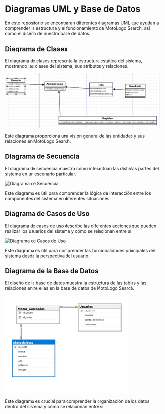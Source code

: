 
# Diagramas UML y Base de Datos

En este repositorio se encontraran diferentes diagramas UML que ayudan a comprender la estructura y el funcionamiento de MotoLogo Search, así como el diseño de nuestra base de datos.

## Diagrama de Clases

El diagrama de clases representa la estructura estática del sistema, mostrando las clases del sistema, sus atributos y relaciones.

![Diagrama de Clases](https://github.com/FERgod12/MotoLogo-Search/blob/030a599429b71514a1760fc302511d8a04decf60/DIAGRAMAS%20DE%20CLASE.png)

Este diagrama proporciona una visión general de las entidades y sus relaciones en MotoLogo Search.

## Diagrama de Secuencia

El diagrama de secuencia muestra cómo interactúan las distintas partes del sistema en un escenario particular.

![Diagrama de Secuencia](https://github.com/FERgod12/MotoLogo-Search/assets/159978743/4adbc373-9904-4f82-ad9b-9f0596e99db4)


Este diagrama es útil para comprender la lógica de interacción entre los componentes del sistema en diferentes situaciones.

## Diagrama de Casos de Uso

El diagrama de casos de uso describe las diferentes acciones que pueden realizar los usuarios del sistema y cómo se relacionan entre sí.

![Diagrama de Casos de Uso](https://github.com/FERgod12/MotoLogo-Search/assets/159978743/9adceb5c-05f2-47d7-8f98-6a75c8a9f0b7)

Este diagrama es útil para comprender las funcionalidades principales del sistema desde la perspectiva del usuario.

## Diagrama de la Base de Datos

El diseño de la base de datos muestra la estructura de las tablas y las relaciones entre ellas en la base de datos de MotoLogo Search.

![[Diagrama de la Base de Datos](BASEDEDATOS.png)](https://github.com/FERgod12/MotoLogo-Search/blob/030a599429b71514a1760fc302511d8a04decf60/BASEDEDATOS.png)

Este diagrama es crucial para comprender la organización de los datos dentro del sistema y cómo se relacionan entre sí.
